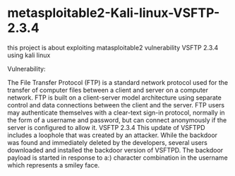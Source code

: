 # metasploitable2-Kali-linux-VSFTP-2.3.4
this project is about exploiting matasploitable2 vulnerability VSFTP 2.3.4 using kali linux

Vulnerability:

The File Transfer Protocol (FTP) is a standard network protocol used for the transfer of computer files between a client and server on a computer network. FTP is built on a client-server model architecture using separate control and data connections between the client and the server. FTP users may authenticate themselves with a clear-text sign-in protocol, normally in the form of a username and password, but can connect anonymously if the server is configured to allow it.
VSFTP 2.3.4 This update of VSFTPD includes a loophole that was created by an attacker. While the backdoor was found and immediately deleted by the developers, several users downloaded and installed the backdoor version of VSFTPD. The backdoor payload is started in response to a:) character combination in the username which represents a smiley face.

